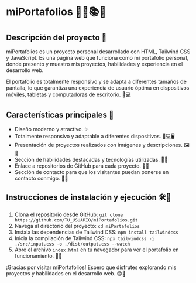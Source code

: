 # miPortafolios 👨‍💼📚🚀

## Descripción del proyecto 📝

miPortafolios es un proyecto personal desarrollado con HTML, Tailwind CSS y JavaScript. Es una página web que funciona como mi portafolio personal, donde presento y muestro mis proyectos, habilidades y experiencia en el desarrollo web.

El portafolio es totalmente responsivo y se adapta a diferentes tamaños de pantalla, lo que garantiza una experiencia de usuario óptima en dispositivos móviles, tabletas y computadoras de escritorio. 📱💻

## Características principales 🌟

- Diseño moderno y atractivo. ✨
- Totalmente responsivo y adaptable a diferentes dispositivos. 📱💻🖥️
- Presentación de proyectos realizados con imágenes y descripciones. 🖼️📝
- Sección de habilidades destacadas y tecnologías utilizadas. 💪🔧
- Enlace a repositorios de GitHub para cada proyecto. 📂🐙
- Sección de contacto para que los visitantes puedan ponerse en contacto conmigo. 📧📞

## Instrucciones de instalación y ejecución 🛠️🚀

1. Clona el repositorio desde GitHub: `git clone https://github.com/TU_USUARIO/miPortafolios.git`
2. Navega al directorio del proyecto: `cd miPortafolios`
3. Instala las dependencias de Tailwind CSS: `npm install tailwindcss`
4. Inicia la compilación de Tailwind CSS: `npx tailwindcss -i ./src/input.css -o ./dist/output.css --watch`
5. Abre el archivo `index.html` en tu navegador para ver el portafolio en funcionamiento. 🚀👀

¡Gracias por visitar miPortafolios! Espero que disfrutes explorando mis proyectos y habilidades en el desarrollo web. 😊💼
